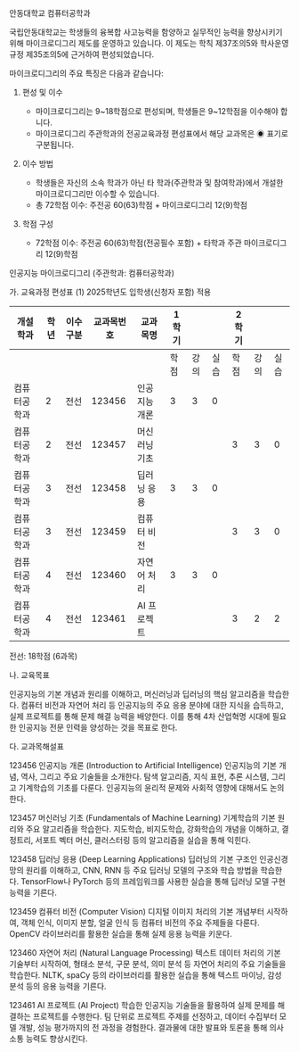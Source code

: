 안동대학교 컴퓨터공학과

국립안동대학교는 학생들의 융복합 사고능력을 함양하고 실무적인 능력을 향상시키기 위해 마이크로디그리 제도를 운영하고 있습니다. 이 제도는 학칙 제37조의5와 학사운영규정 제35조의5에 근거하여 편성되었습니다.

마이크로디그리의 주요 특징은 다음과 같습니다:

1. 편성 및 이수
   - 마이크로디그리는 9~18학점으로 편성되며, 학생들은 9~12학점을 이수해야 합니다.
   - 마이크로디그리 주관학과의 전공교육과정 편성표에서 해당 교과목은 ◉ 표기로 구분됩니다.

2. 이수 방법
   - 학생들은 자신의 소속 학과가 아닌 타 학과(주관학과 및 참여학과)에서 개설한 마이크로디그리만 이수할 수 있습니다.
   - 총 72학점 이수: 주전공 60(63)학점 + 마이크로디그리 12(9)학점

3. 학점 구성
   - 72학점 이수: 주전공 60(63)학점(전공필수 포함) + 타학과 주관 마이크로디그리 12(9)학점


인공지능 마이크로디그리 (주관학과: 컴퓨터공학과)

가. 교육과정 편성표
(1) 2025학년도 입학생(신청자 포함) 적용

| 개설학과 | 학년 | 이수구분 | 교과목번호 | 교과목명 | 1학기 |  |  | 2학기 |  |  |
|----------|------|----------|------------|----------|-------|-------|-------|-------|-------|-------|
|          |      |          |            |          | 학점 | 강의 | 실습 | 학점 | 강의 | 실습 |
| 컴퓨터공학과 | 2 | 전선 | 123456 | 인공지능 개론 | 3 | 3 | 0 |  |  |  |
| 컴퓨터공학과 | 2 | 전선 | 123457 | 머신러닝 기초 |  |  |  | 3 | 3 | 0 |
| 컴퓨터공학과 | 3 | 전선 | 123458 | 딥러닝 응용 | 3 | 3 | 0 |  |  |  |
| 컴퓨터공학과 | 3 | 전선 | 123459 | 컴퓨터 비전 |  |  |  | 3 | 3 | 0 |
| 컴퓨터공학과 | 4 | 전선 | 123460 | 자연어 처리 | 3 | 3 | 0 |  |  |  |
| 컴퓨터공학과 | 4 | 전선 | 123461 | AI 프로젝트 |  |  |  | 3 | 2 | 2 |

전선: 18학점 (6과목)

나. 교육목표

인공지능의 기본 개념과 원리를 이해하고, 머신러닝과 딥러닝의 핵심 알고리즘을 학습한다. 컴퓨터 비전과 자연어 처리 등 인공지능의 주요 응용 분야에 대한 지식을 습득하고, 실제 프로젝트를 통해 문제 해결 능력을 배양한다. 이를 통해 4차 산업혁명 시대에 필요한 인공지능 전문 인력을 양성하는 것을 목표로 한다.

다. 교과목해설표

123456 인공지능 개론 (Introduction to Artificial Intelligence)
인공지능의 기본 개념, 역사, 그리고 주요 기술들을 소개한다. 탐색 알고리즘, 지식 표현, 추론 시스템, 그리고 기계학습의 기초를 다룬다. 인공지능의 윤리적 문제와 사회적 영향에 대해서도 논의한다.

123457 머신러닝 기초 (Fundamentals of Machine Learning)
기계학습의 기본 원리와 주요 알고리즘을 학습한다. 지도학습, 비지도학습, 강화학습의 개념을 이해하고, 결정트리, 서포트 벡터 머신, 클러스터링 등의 알고리즘을 실습을 통해 익힌다.

123458 딥러닝 응용 (Deep Learning Applications)
딥러닝의 기본 구조인 인공신경망의 원리를 이해하고, CNN, RNN 등 주요 딥러닝 모델의 구조와 학습 방법을 학습한다. TensorFlow나 PyTorch 등의 프레임워크를 사용한 실습을 통해 딥러닝 모델 구현 능력을 기른다.

123459 컴퓨터 비전 (Computer Vision)
디지털 이미지 처리의 기본 개념부터 시작하여, 객체 인식, 이미지 분할, 얼굴 인식 등 컴퓨터 비전의 주요 주제들을 다룬다. OpenCV 라이브러리를 활용한 실습을 통해 실제 응용 능력을 키운다.

123460 자연어 처리 (Natural Language Processing)
텍스트 데이터 처리의 기본 기술부터 시작하여, 형태소 분석, 구문 분석, 의미 분석 등 자연어 처리의 주요 기술들을 학습한다. NLTK, spaCy 등의 라이브러리를 활용한 실습을 통해 텍스트 마이닝, 감성 분석 등의 응용 능력을 기른다.

123461 AI 프로젝트 (AI Project)
학습한 인공지능 기술들을 활용하여 실제 문제를 해결하는 프로젝트를 수행한다. 팀 단위로 프로젝트 주제를 선정하고, 데이터 수집부터 모델 개발, 성능 평가까지의 전 과정을 경험한다. 결과물에 대한 발표와 토론을 통해 의사소통 능력도 향상시킨다.
